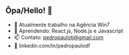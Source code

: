 ## Ôpa/Hello! 👋

- 🔭 Atualmente trabalho na Agência Win7
- 🌱 Aprendendo: React.js, Node.js e Javascript
- 📫 Contato: pedropaulotj@gmail.com
- 👤 linkedin.com/in/pedropaulodf
